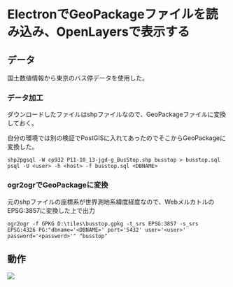 # ElectronでGeoPackageファイルを読み込み、OpenLayersで表示する

## データ
国土数値情報から東京のバス停データを使用した。

### データ加工
ダウンロードしたファイルはshpファイルなので、GeoPackageファイルに変換しておく。

自分の環境では別の検証でPostGISに入れてあったのでそこからGeoPackageに変換した。
```
shp2pgsql -W cp932 P11-10_13-jgd-g_BusStop.shp busstop > busstop.sql
psql -U <user> -h <host> -f busstop.sql <DBNAME>
```

### ogr2ogrでGeoPackageに変換
元のshpファイルの座標系が世界測地系緯度経度なので、WebメルカトルのEPSG:3857に変換した上で出力
```
ogr2ogr -f GPKG D:\tiles\busstop.gpkg -t_srs EPSG:3857 -s_srs EPSG:4326 PG:"dbname='<DBNAME>' port='5432' user='<user>' password='<password>'" "busstop"
```

## 動作
![](https://github.com/chaki1019/electron-ol-geopackage/blob/master/geopackage.gif?raw=true)
